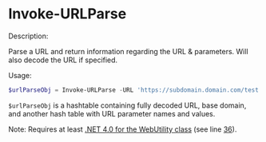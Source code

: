 # Invoke-URLParse
Description:

Parse a URL and return information regarding the URL &amp; parameters. Will also decode the URL if specified.

Usage: 
```powershell
$urlParseObj = Invoke-URLParse -URL 'https://subdomain.domain.com/test.php?param1=testValue&param2=test%2BValue1&param3=%4D%53%44%4E' -Decode
```

`$urlParseObj` is a hashtable containing fully decoded URL, base domain, and another hash table with URL parameter names and values.


Note: Requires at least [.NET 4.0 for the WebUtility class](https://docs.microsoft.com/en-us/dotnet/api/system.net.webutility#applies-to) (see line [36](https://github.com/BradyDonovan/Invoke-URLParse/blob/efbb3d1149732c612f819e3f16c1db1cff30b795/Invoke-URLParse.ps1#L36)).

